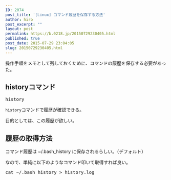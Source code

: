 ```yaml
---
ID: 2074
post_title: '[Linux] コマンド履歴を保存する方法'
author: hiro
post_excerpt: ""
layout: post
permalink: https://b.0218.jp/20150729230405.html
published: true
post_date: 2015-07-29 23:04:05
slug: 20150729230405.html
---
```

操作手順をメモとして残しておくために、コマンドの履歴を保存する必要があった。
<!--more-->
<h2>historyコマンド</h2>
<pre class="cmd">history</pre>
<code>history</code>コマンドで履歴が確認できる。

目的としては、この履歴が欲しい。

<h2>履歴の取得方法</h2>
コマンド履歴は ~/.bash_history に保存されるらしい。（デフォルト）

なので、単純に以下のようなコマンド叩いて取得すれば良い。
<pre class="cmd">cat ~/.bash_history > history.log</pre>